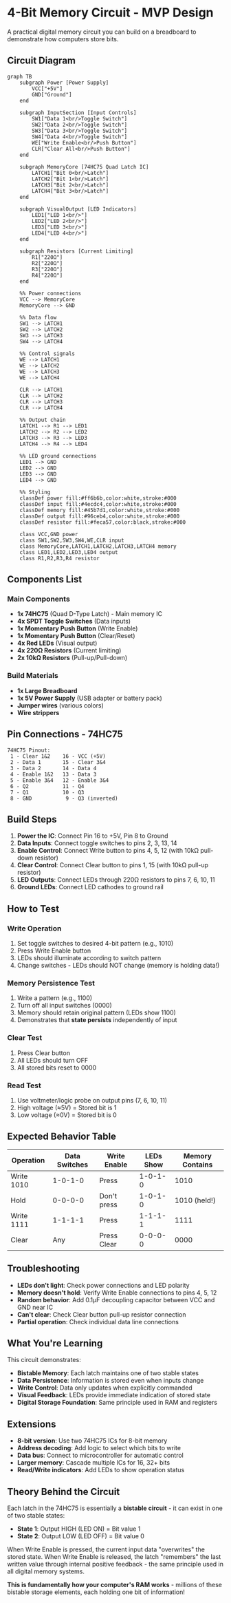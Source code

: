# 4-Bit Memory Circuit - MVP Design

A practical digital memory circuit you can build on a breadboard to demonstrate how computers store bits.

## Circuit Diagram

```mermaid
graph TB
    subgraph Power [Power Supply]
        VCC["+5V"]
        GND["Ground"]
    end
    
    subgraph InputSection [Input Controls]
        SW1["Data 1<br/>Toggle Switch"]
        SW2["Data 2<br/>Toggle Switch"]
        SW3["Data 3<br/>Toggle Switch"]
        SW4["Data 4<br/>Toggle Switch"]
        WE["Write Enable<br/>Push Button"]
        CLR["Clear All<br/>Push Button"]
    end
    
    subgraph MemoryCore [74HC75 Quad Latch IC]
        LATCH1["Bit 0<br/>Latch"]
        LATCH2["Bit 1<br/>Latch"]
        LATCH3["Bit 2<br/>Latch"]
        LATCH4["Bit 3<br/>Latch"]
    end
    
    subgraph VisualOutput [LED Indicators]
        LED1["LED 1<br/>"]
        LED2["LED 2<br/>"]
        LED3["LED 3<br/>"]
        LED4["LED 4<br/>"]
    end
    
    subgraph Resistors [Current Limiting]
        R1["220Ω"]
        R2["220Ω"] 
        R3["220Ω"]
        R4["220Ω"]
    end
    
    %% Power connections
    VCC --> MemoryCore
    MemoryCore --> GND
    
    %% Data flow
    SW1 --> LATCH1
    SW2 --> LATCH2  
    SW3 --> LATCH3
    SW4 --> LATCH4
    
    %% Control signals
    WE --> LATCH1
    WE --> LATCH2
    WE --> LATCH3
    WE --> LATCH4
    
    CLR --> LATCH1
    CLR --> LATCH2
    CLR --> LATCH3
    CLR --> LATCH4
    
    %% Output chain
    LATCH1 --> R1 --> LED1
    LATCH2 --> R2 --> LED2
    LATCH3 --> R3 --> LED3
    LATCH4 --> R4 --> LED4
    
    %% LED ground connections
    LED1 --> GND
    LED2 --> GND
    LED3 --> GND
    LED4 --> GND
    
    %% Styling
    classDef power fill:#ff6b6b,color:white,stroke:#000
    classDef input fill:#4ecdc4,color:white,stroke:#000
    classDef memory fill:#45b7d1,color:white,stroke:#000
    classDef output fill:#96ceb4,color:white,stroke:#000
    classDef resistor fill:#feca57,color:black,stroke:#000
    
    class VCC,GND power
    class SW1,SW2,SW3,SW4,WE,CLR input
    class MemoryCore,LATCH1,LATCH2,LATCH3,LATCH4 memory
    class LED1,LED2,LED3,LED4 output
    class R1,R2,R3,R4 resistor
```

## Components List

### Main Components
- **1x 74HC75** (Quad D-Type Latch) - Main memory IC
- **4x SPDT Toggle Switches** (Data inputs)
- **1x Momentary Push Button** (Write Enable)
- **1x Momentary Push Button** (Clear/Reset)
- **4x Red LEDs** (Visual output)
- **4x 220Ω Resistors** (Current limiting)
- **2x 10kΩ Resistors** (Pull-up/Pull-down)

### Build Materials  
- **1x Large Breadboard**
- **1x 5V Power Supply** (USB adapter or battery pack)
- **Jumper wires** (various colors)
- **Wire strippers**

## Pin Connections - 74HC75

```
74HC75 Pinout:
 1 - Clear 1&2    16 - VCC (+5V)
 2 - Data 1       15 - Clear 3&4  
 3 - Data 2       14 - Data 4
 4 - Enable 1&2   13 - Data 3
 5 - Enable 3&4   12 - Enable 3&4
 6 - Q2           11 - Q4
 7 - Q1           10 - Q3
 8 - GND           9 - Q3 (inverted)
```

## Build Steps

1. **Power the IC**: Connect Pin 16 to +5V, Pin 8 to Ground
2. **Data Inputs**: Connect toggle switches to pins 2, 3, 13, 14
3. **Enable Control**: Connect Write button to pins 4, 5, 12 (with 10kΩ pull-down resistor)
4. **Clear Control**: Connect Clear button to pins 1, 15 (with 10kΩ pull-up resistor)  
5. **LED Outputs**: Connect LEDs through 220Ω resistors to pins 7, 6, 10, 11
6. **Ground LEDs**: Connect LED cathodes to ground rail

## How to Test

### Write Operation
1. Set toggle switches to desired 4-bit pattern (e.g., 1010)
2. Press Write Enable button
3. LEDs should illuminate according to switch pattern
4. Change switches - LEDs should NOT change (memory is holding data!)

### Memory Persistence Test
1. Write a pattern (e.g., 1100) 
2. Turn off all input switches (0000)
3. Memory should retain original pattern (LEDs show 1100)
4. Demonstrates that **state persists** independently of input

### Clear Test
1. Press Clear button
2. All LEDs should turn OFF
3. All stored bits reset to 0000

### Read Test
1. Use voltmeter/logic probe on output pins (7, 6, 10, 11)
2. High voltage (≈5V) = Stored bit is 1
3. Low voltage (≈0V) = Stored bit is 0

## Expected Behavior Table

| Operation | Data Switches | Write Enable | LEDs Show | Memory Contains |
|-----------|---------------|--------------|-----------|-----------------|
| Write 1010| 1-0-1-0       | Press        | 1-0-1-0   | 1010           |
| Hold      | 0-0-0-0       | Don't press  | 1-0-1-0   | 1010 (held!)   |
| Write 1111| 1-1-1-1       | Press        | 1-1-1-1   | 1111           |
| Clear     | Any           | Press Clear  | 0-0-0-0   | 0000           |

## Troubleshooting

- **LEDs don't light**: Check power connections and LED polarity
- **Memory doesn't hold**: Verify Write Enable connections to pins 4, 5, 12
- **Random behavior**: Add 0.1μF decoupling capacitor between VCC and GND near IC
- **Can't clear**: Check Clear button pull-up resistor connection
- **Partial operation**: Check individual data line connections

## What You're Learning

This circuit demonstrates:

- **Bistable Memory**: Each latch maintains one of two stable states
- **Data Persistence**: Information is stored even when inputs change  
- **Write Control**: Data only updates when explicitly commanded
- **Visual Feedback**: LEDs provide immediate indication of stored state
- **Digital Storage Foundation**: Same principle used in RAM and registers

## Extensions

- **8-bit version**: Use two 74HC75 ICs for 8-bit memory
- **Address decoding**: Add logic to select which bits to write
- **Data bus**: Connect to microcontroller for automatic control
- **Larger memory**: Cascade multiple ICs for 16, 32+ bits
- **Read/Write indicators**: Add LEDs to show operation status

## Theory Behind the Circuit

Each latch in the 74HC75 is essentially a **bistable circuit** - it can exist in one of two stable states:
- **State 1**: Output HIGH (LED ON) = Bit value 1
- **State 2**: Output LOW (LED OFF) = Bit value 0

When Write Enable is pressed, the current input data "overwrites" the stored state. When Write Enable is released, the latch "remembers" the last written value through internal positive feedback - the same principle used in all digital memory systems.

**This is fundamentally how your computer's RAM works** - millions of these bistable storage elements, each holding one bit of information!

